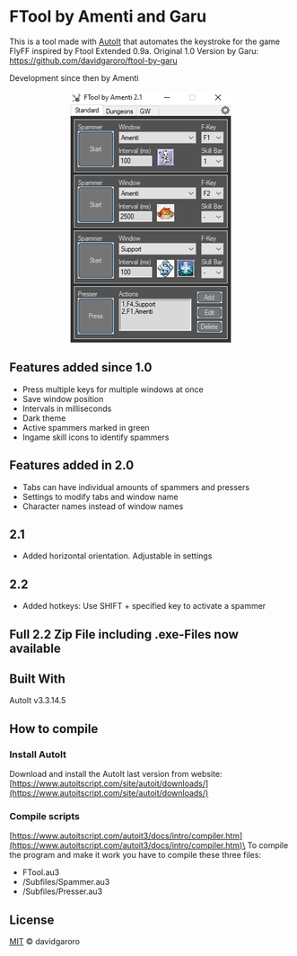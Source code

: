
  
# FTool by Amenti and Garu
This is a tool made with [AutoIt] that automates the keystroke for the game FlyFF inspired by Ftool Extended 0.9a.
Original 1.0 Version by Garu: https://github.com/davidgaroro/ftool-by-garu

Development since then by Amenti

[AutoIt]: https://www.autoitscript.com/

<p align="center">
    <img src="https://github.com/lucaw9/f_tool_amenti/blob/master/ftool_preview.png">
</p>

## Features added since 1.0
- Press multiple keys for multiple windows at once
- Save window position
- Intervals in milliseconds
- Dark theme
- Active spammers marked in green
- Ingame skill icons to identify spammers

## Features added in 2.0
- Tabs can have individual amounts of spammers and pressers
- Settings to modify tabs and window name
- Character names instead of window names

## 2.1
- Added horizontal orientation. Adjustable in settings

## 2.2
- Added hotkeys: Use SHIFT + specified key to activate a spammer

## Full 2.2 Zip File including .exe-Files now available


## Built With
AutoIt v3.3.14.5

## How to compile 
### Install AutoIt
Download and install the AutoIt last version from website:\
[https://www.autoitscript.com/site/autoit/downloads/](https://www.autoitscript.com/site/autoit/downloads/)

### Compile scripts
[https://www.autoitscript.com/autoit3/docs/intro/compiler.htm](https://www.autoitscript.com/autoit3/docs/intro/compiler.htm)\
To compile the program and make it work you have to compile these three files:
 - FTool.au3
 - /Subfiles/Spammer.au3
 - /Subfiles/Presser.au3

## License
[MIT](./LICENSE) &copy; davidgaroro

